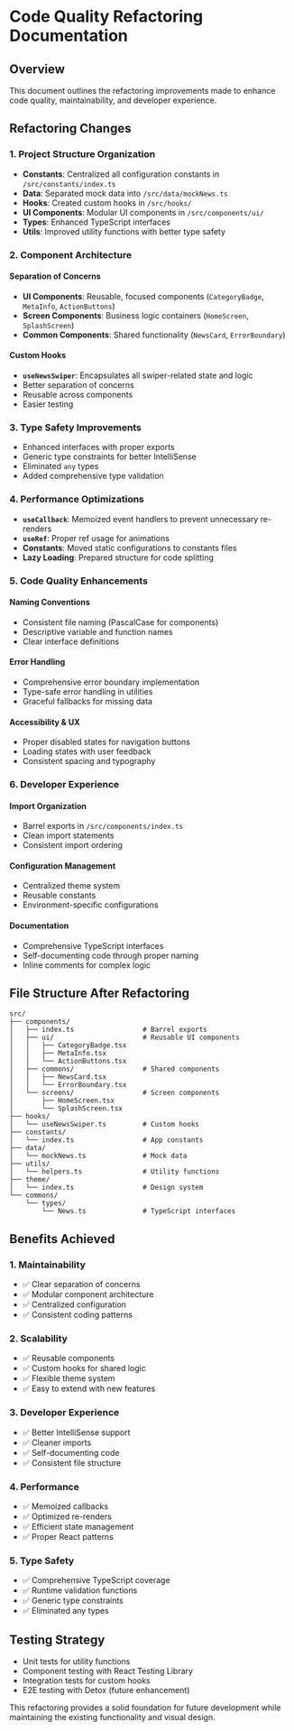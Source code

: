 # Code Quality Refactoring Documentation

## Overview

This document outlines the refactoring improvements made to enhance code quality, maintainability, and developer experience.

## Refactoring Changes

### 1. **Project Structure Organization**

- **Constants**: Centralized all configuration constants in `/src/constants/index.ts`
- **Data**: Separated mock data into `/src/data/mockNews.ts`
- **Hooks**: Created custom hooks in `/src/hooks/`
- **UI Components**: Modular UI components in `/src/components/ui/`
- **Types**: Enhanced TypeScript interfaces
- **Utils**: Improved utility functions with better type safety

### 2. **Component Architecture**

#### **Separation of Concerns**

- **UI Components**: Reusable, focused components (`CategoryBadge`, `MetaInfo`, `ActionButtons`)
- **Screen Components**: Business logic containers (`HomeScreen`, `SplashScreen`)
- **Common Components**: Shared functionality (`NewsCard`, `ErrorBoundary`)

#### **Custom Hooks**

- **`useNewsSwiper`**: Encapsulates all swiper-related state and logic
- Better separation of concerns
- Reusable across components
- Easier testing

### 3. **Type Safety Improvements**

- Enhanced interfaces with proper exports
- Generic type constraints for better IntelliSense
- Eliminated `any` types
- Added comprehensive type validation

### 4. **Performance Optimizations**

- **`useCallback`**: Memoized event handlers to prevent unnecessary re-renders
- **`useRef`**: Proper ref usage for animations
- **Constants**: Moved static configurations to constants files
- **Lazy Loading**: Prepared structure for code splitting

### 5. **Code Quality Enhancements**

#### **Naming Conventions**

- Consistent file naming (PascalCase for components)
- Descriptive variable and function names
- Clear interface definitions

#### **Error Handling**

- Comprehensive error boundary implementation
- Type-safe error handling in utilities
- Graceful fallbacks for missing data

#### **Accessibility & UX**

- Proper disabled states for navigation buttons
- Loading states with user feedback
- Consistent spacing and typography

### 6. **Developer Experience**

#### **Import Organization**

- Barrel exports in `/src/components/index.ts`
- Clean import statements
- Consistent import ordering

#### **Configuration Management**

- Centralized theme system
- Reusable constants
- Environment-specific configurations

#### **Documentation**

- Comprehensive TypeScript interfaces
- Self-documenting code through proper naming
- Inline comments for complex logic

## File Structure After Refactoring

```
src/
├── components/
│   ├── index.ts                 # Barrel exports
│   ├── ui/                      # Reusable UI components
│   │   ├── CategoryBadge.tsx
│   │   ├── MetaInfo.tsx
│   │   └── ActionButtons.tsx
│   ├── commons/                 # Shared components
│   │   ├── NewsCard.tsx
│   │   └── ErrorBoundary.tsx
│   └── screens/                 # Screen components
│       ├── HomeScreen.tsx
│       └── SplashScreen.tsx
├── hooks/
│   └── useNewsSwiper.ts         # Custom hooks
├── constants/
│   └── index.ts                 # App constants
├── data/
│   └── mockNews.ts              # Mock data
├── utils/
│   └── helpers.ts               # Utility functions
├── theme/
│   └── index.ts                 # Design system
└── commons/
    └── types/
        └── News.ts              # TypeScript interfaces
```

## Benefits Achieved

### **1. Maintainability**

- ✅ Clear separation of concerns
- ✅ Modular component architecture
- ✅ Centralized configuration
- ✅ Consistent coding patterns

### **2. Scalability**

- ✅ Reusable components
- ✅ Custom hooks for shared logic
- ✅ Flexible theme system
- ✅ Easy to extend with new features

### **3. Developer Experience**

- ✅ Better IntelliSense support
- ✅ Cleaner imports
- ✅ Self-documenting code
- ✅ Consistent file structure

### **4. Performance**

- ✅ Memoized callbacks
- ✅ Optimized re-renders
- ✅ Efficient state management
- ✅ Proper React patterns

### **5. Type Safety**

- ✅ Comprehensive TypeScript coverage
- ✅ Runtime validation functions
- ✅ Generic type constraints
- ✅ Eliminated any types

## Testing Strategy

- Unit tests for utility functions
- Component testing with React Testing Library
- Integration tests for custom hooks
- E2E testing with Detox (future enhancement)

This refactoring provides a solid foundation for future development while maintaining the existing functionality and visual design.
